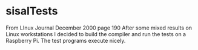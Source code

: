 # sisalTests
From LInux Journal December 2000 page 190
After some mixed results on Linux workstations I decided to build the compiler and 
run the tests on a Raspberry Pi. 
The test programs execute nicely.
